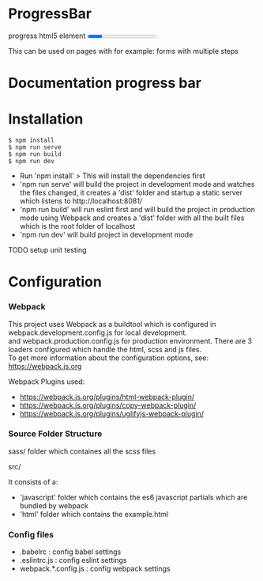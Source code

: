 # ProgressBar 
 progress html5 element <progress> which is created on the page when needed. This is written in vanillaJS
 arrayOfElements must be javascript nodeList(will be converted to array)
 
 This can be used on pages with for example: forms with multiple steps 

# Documentation progress bar

# Installation 

```shell
$ npm install
$ npm run serve
$ npm run build
$ npm run dev
```

<ul>
<li>Run 'npm install' > 
This will install the dependencies first </li> 
<li>'npm run serve' will build the project in development mode and watches the files changed, it creates a 'dist' folder and startup a static server
which listens to http://localhost:8081/</li>
<li>'npm run build' will run eslint first and will build the project in production mode using Webpack and creates a 'dist' folder with all the built files which is the root folder of localhost</li>

<li>'npm run dev' will build project in development mode </li>
</ul>

TODO setup unit testing

# Configuration

### Webpack
This project uses Webpack as a buildtool which is configured in webpack.development.config.js for local development. <br>
and webpack.production.config.js for production environment.
There are 3 loaders configured which handle the html, scss and js files.<br>
To get more information about the configuration options, see: <a href="https://webpack.js.org">https://webpack.js.org</a>

Webpack Plugins used:
- https://webpack.js.org/plugins/html-webpack-plugin/
- https://webpack.js.org/plugins/copy-webpack-plugin/
- https://webpack.js.org/plugins/uglifyjs-webpack-plugin/

### Source Folder Structure

sass/  folder which containes all the scss files

src/

It consists of a:
<ul>
<li>'javascript' folder which contains the es6 javascript partials which are bundled by webpack 
<li>'html' folder which contains the example.html
</li>


</ul>

### Config files

- .babelrc : config babel settings
- .eslintrc.js : config eslint settings
- webpack.*.config.js : config webpack settings




